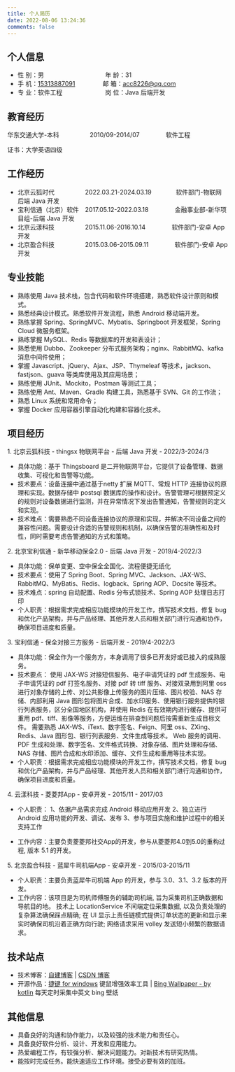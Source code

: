 ```yaml
---
title: 个人简历
date: 2022-08-06 13:24:36
comments: false
---
```


## 个人信息

* 性 别：男&emsp;&emsp;&emsp;&emsp;&emsp;&emsp;&emsp;&emsp;&emsp;&emsp;年 龄：31
* 手 机：[15313887091](tel:15313887091)&emsp;&emsp;&emsp;&ensp;&ensp;&ensp;邮 箱：[acc8226@qq.com](mailto:acc8226@qq.com)
* 专 业：软件工程&emsp;&emsp;&emsp;&emsp;&emsp;&emsp;&emsp;岗 位：Java 后端开发

## 教育经历

华东交通大学-本科&emsp;&emsp;&emsp;&emsp;&emsp;2010/09-2014/07&emsp;&emsp;&emsp;&emsp; 软件工程

证书：大学英语四级

## 工作经历

* 北京云狐时代&emsp;&emsp;&emsp;&emsp;&emsp;2022.03.21-2024.03.19&emsp;&emsp;&emsp;&emsp;软件部门-物联网后端 Java 开发
* 宝利信通（北京）软件&emsp;2017.05.12-2022.03.18&emsp;&emsp;&emsp;&emsp; 金融事业部-新华项目组-后端 Java 开发
* 北京云漾科技&emsp;&emsp;&emsp;&emsp;&emsp;2015.11.06-2016.10.14&emsp;&emsp;&emsp;&emsp; 软件部门-安卓 App 开发
* 北京盈合科技&emsp;&emsp;&emsp;&emsp;&emsp;2015.03.06-2015.09.11&emsp;&emsp;&emsp;&emsp; 软件部门-安卓 App 开发

## 专业技能

* 熟练使用 Java 技术栈，包含代码和软件环境搭建，熟悉软件设计原则和模式。
* 熟悉经典设计模式。熟悉软件开发流程，熟悉 Android 移动端开发。
* 熟练掌握 Spring、SpringMVC、Mybatis、Springboot 开发框架，Spring Cloud 微服务框架。
* 熟练掌握 MySQL、Redis 等数据库的开发和表设计；
* 熟悉使用 Dubbo、Zookeeper 分布式服务架构；nginx、RabbitMQ、kafka 消息中间件使用；
* 掌握 Javascript、jQuery、Ajax、JSP、Thymeleaf 等技术，jackson、fastjson、guava 等类库使用及其应用场景；
* 熟练使用 JUnit、Mockito，Postman 等测试工具；
* 熟练使用 Ant、Maven、Gradle 构建工具，熟悉基于 SVN、Git 的工作流；
* 熟悉 Linux 系统和常用命令；
* 掌握 Docker 应用容器引擎自动化构建和容器化技术。

## 项目经历

1\. 北京云狐科技 - thingsx 物联网平台 - 后端 Java 开发 - 2022/3-2024/3

* 具体功能：基于 Thingsboard 是二开物联网平台，它提供了设备管理、数据收集、可视化和告警等功能。
* 技术要点：设备连接中通过基于netty 扩展 MQTT、常规 HTTP 连接协议的原理和实现。数据存储中 postsql 数据库的操作和设计。告警管理可根据预定义的规则对设备数据进行监测，并在异常情况下发出告警通知，告警规则的定义和实现。
* 技术难点：需要熟悉不同设备连接协议的原理和实现，并解决不同设备之间的兼容性问题。需要设计合适的告警规则和机制，以确保告警的准确性和及时性，同时需要考虑告警通知的方式和策略。

2\. 北京宝利信通 - 新华移动保全2.0 - 后端 Java 开发 - 2019/4-2022/3

* 具体功能：保单变更、空中保全全国化、流程便捷无纸化
* 技术要点：使用了 Spring Boot、Spring MVC、Jackson、JAX-WS、RabbitMQ、MyBatis、Redis、logback、Spring AOP、Docsite 等技术。
* 技术难点：spring 自动配置、Redis 分布式锁技术、Spring AOP 处理日志打印
* 个人职责：根据需求完成相应功能模块的开发工作，撰写技术文档，修复 bug 和优化产品架构，并与产品经理、其他开发人员和相关部门进行沟通和协作，确保项目进度和质量。

3\. 宝利信通 - 保全对接三方服务 - 后端开发 - 2019/4-2022/3

* 具体功能：保全作为一个服务方，本身调用了很多已开发好或已接入的成熟服务。
* 技术要点：
使用 JAX-WS 对接短信服务、电子申请凭证的 pdf 生成服务、电子申请凭证的 pdf 打签名服务、对接 pdf 转 tiff 服务、对接双录用到阿里 oss 进行对象存储的上传、对公共影像上传服务的图片压缩、图片校验、NAS 存储、内部利用 Java 图形包将图片合成、加水印服务、使用银行服务提供的银行列表服务，区分全国地区机构，并使用 Redis 在有效期内进行缓存、提供可重用 pdf、tiff、影像等服务，方便运维在排查到问题后按需重新生成目标文件。
需要熟悉 JAX-WS、iText、数字签名、Feign、阿里 oss、ZXing、Redis、Java 图形包、银行列表服务、文件生成等技术。
Web 服务的调用、PDF 生成和处理、数字签名、文件格式转换、对象存储、图片处理和存储、NAS 存储、图片合成和水印添加、缓存、文件生成和重用等技术实现。
* 个人职责：根据需求完成相应功能模块的开发工作，撰写技术文档，修复 bug 和优化产品架构，并与产品经理、其他开发人员和相关部门进行沟通和协作，确保项目进度和质量。

4\. 云漾科技 - 菱菱邦App - 安卓开发 - 2015/11 - 2017/03

* 个人职责：
1、依据产品需求完成 Android 移动应用开发
2、独立进行 Android 应用功能的开发、调试、发布
3、参与项目实施和维护过程中的相关支持工作

* 工作内容：主要负责菱菱邦社交App的开发，参与从菱菱邦4.0到5.0的重构过程, 版本 5.1 的开发。

5\. 北京盈合科技 - 蓝犀牛司机端App - 安卓开发 - 2015/03-2015/11

* 个人职责：主要负责蓝犀牛司机端 App 的开发，参与 3.0、3.1、3.2 版本的开发。
* 工作内容：该项目是为司机师傅服务的辅助司机端, 旨为采集司机正确数据和导航目的地。
技术上 LocationService 不间端定位采集数据, 以及负责处理的复杂算法确保踩点精确; 在 UI 显示上责任链模式提供订单状态的更新和显示来实时确保司机沿着正确方向行驶; 网络请求采用 volley 发送短小频繁的数据请求。

## 技术站点

* 技术博客：[自建博客](https://feipig.fun) | [CSDN 博客](https://blog.csdn.net/acc8226)
* 开源作品：[捷键 for windows](https://github.com/acc8226/jiejian) 键鼠增强效率工具 | [Bing Wallpaper - by kotlin](https://github.com/acc8226/bing-wallpaper-by-kotlin) 每天定时采集中英文 bing 壁纸

## 其他信息

* 具备良好的沟通和协作能力，以及较强的技术能力和责任心。
* 具备良好软件分析、设计、开发和应用能力。
* 热爱编程工作，有较强分析、解决问题能力。对新技术有研究热情。
* 能按时完成任务。能快速适应工作环境。接受必要有效的加班。
